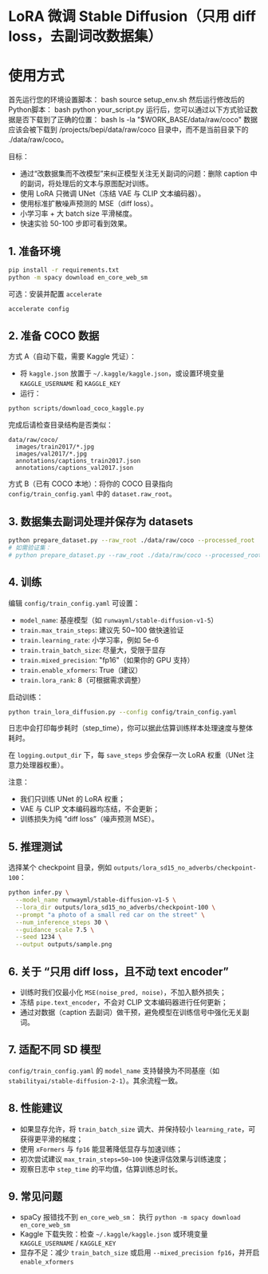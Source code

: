 # LoRA 微调 Stable Diffusion（只用 diff loss，去副词改数据集）


# 使用方式

首先运行您的环境设置脚本：
bash
source setup_env.sh
然后运行修改后的Python脚本：
bash
python your_script.py
运行后，您可以通过以下方式验证数据是否下载到了正确的位置：
bash
ls -la "$WORK_BASE/data/raw/coco"
数据应该会被下载到 /projects/bepi/data/raw/coco 目录中，而不是当前目录下的 ./data/raw/coco。

目标：
- 通过“改数据集而不改模型”来纠正模型关注无关副词的问题：删除 caption 中的副词，将处理后的文本与原图配对训练。
- 使用 LoRA 只微调 UNet（冻结 VAE 与 CLIP 文本编码器）。
- 使用标准扩散噪声预测的 MSE（diff loss）。
- 小学习率 + 大 batch size 平滑梯度。
- 快速实验 50-100 步即可看到效果。

## 1. 准备环境

```bash
pip install -r requirements.txt
python -m spacy download en_core_web_sm
```

可选：安装并配置 `accelerate`
```bash
accelerate config
```

## 2. 准备 COCO 数据

方式 A（自动下载，需要 Kaggle 凭证）：
- 将 `kaggle.json` 放置于 `~/.kaggle/kaggle.json`，或设置环境变量 `KAGGLE_USERNAME` 和 `KAGGLE_KEY`
- 运行：
```bash
python scripts/download_coco_kaggle.py
```
完成后请检查目录结构是否类似：
```
data/raw/coco/
  images/train2017/*.jpg
  images/val2017/*.jpg
  annotations/captions_train2017.json
  annotations/captions_val2017.json
```

方式 B（已有 COCO 本地）：将你的 COCO 目录指向 `config/train_config.yaml` 中的 `dataset.raw_root`。

## 3. 数据集去副词处理并保存为 datasets

```bash
python prepare_dataset.py --raw_root ./data/raw/coco --processed_root ./data/processed/coco_no_adverbs --split train
# 如需验证集：
# python prepare_dataset.py --raw_root ./data/raw/coco --processed_root ./data/processed/coco_no_adverbs --split val
```

## 4. 训练

编辑 `config/train_config.yaml` 可设置：
- `model_name`: 基座模型（如 `runwayml/stable-diffusion-v1-5`）
- `train.max_train_steps`: 建议先 50~100 做快速验证
- `train.learning_rate`: 小学习率，例如 5e-6
- `train.train_batch_size`: 尽量大，受限于显存
- `train.mixed_precision`: "fp16"（如果你的 GPU 支持）
- `train.enable_xformers`: True（建议）
- `train.lora_rank`: 8（可根据需求调整）

启动训练：
```bash
python train_lora_diffusion.py --config config/train_config.yaml
```

日志中会打印每步耗时（step_time），你可以据此估算训练样本处理速度与整体耗时。

在 `logging.output_dir` 下，每 `save_steps` 步会保存一次 LoRA 权重（UNet 注意力处理器权重）。

注意：
- 我们只训练 UNet 的 LoRA 权重；
- VAE 与 CLIP 文本编码器均冻结，不会更新；
- 训练损失为纯 “diff loss”（噪声预测 MSE）。

## 5. 推理测试

选择某个 checkpoint 目录，例如 `outputs/lora_sd15_no_adverbs/checkpoint-100`：

```bash
python infer.py \
  --model_name runwayml/stable-diffusion-v1-5 \
  --lora_dir outputs/lora_sd15_no_adverbs/checkpoint-100 \
  --prompt "a photo of a small red car on the street" \
  --num_inference_steps 30 \
  --guidance_scale 7.5 \
  --seed 1234 \
  --output outputs/sample.png
```

## 6. 关于 “只用 diff loss，且不动 text encoder”

- 训练时我们仅最小化 `MSE(noise_pred, noise)`，不加入额外损失；
- 冻结 `pipe.text_encoder`，不会对 CLIP 文本编码器进行任何更新；
- 通过对数据（caption 去副词）做干预，避免模型在训练信号中强化无关副词。

## 7. 适配不同 SD 模型

`config/train_config.yaml` 的 `model_name` 支持替换为不同基座（如 `stabilityai/stable-diffusion-2-1`）。其余流程一致。

## 8. 性能建议

- 如果显存允许，将 `train_batch_size` 调大、并保持较小 `learning_rate`，可获得更平滑的梯度；
- 使用 `xFormers` 与 `fp16` 能显著降低显存与加速训练；
- 初次尝试建议 `max_train_steps=50~100` 快速评估效果与训练速度；
- 观察日志中 `step_time` 的平均值，估算训练总时长。

## 9. 常见问题

- spaCy 报错找不到 `en_core_web_sm`：
  执行 `python -m spacy download en_core_web_sm`
- Kaggle 下载失败：检查 `~/.kaggle/kaggle.json` 或环境变量 `KAGGLE_USERNAME` / `KAGGLE_KEY`
- 显存不足：减少 `train_batch_size` 或启用 `--mixed_precision fp16`，并开启 `enable_xformers`
